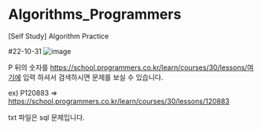 # Algorithms_Programmers
[Self Study] Algorithm Practice



#22-10-31
![image](https://user-images.githubusercontent.com/102732246/200466089-633d05a5-2da2-4121-810c-e5665793624f.png)

P 뒤의 숫자를 https://school.programmers.co.kr/learn/courses/30/lessons/여기에 입력    하셔서 검색하시면 문제를 보실 수 있습니다.

ex) P120883 => https://school.programmers.co.kr/learn/courses/30/lessons/120883

txt 파일은 sql 문제입니다.

